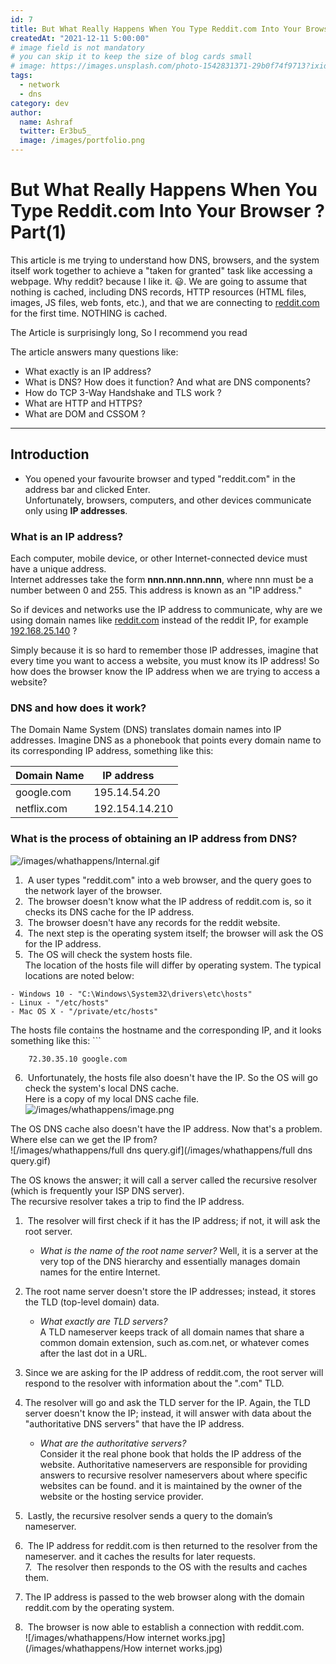 ```yaml
---
id: 7
title: But What Really Happens When You Type Reddit.com Into Your Browser ? Part(1)
createdAt: "2021-12-11 5:00:00"
# image field is not mandatory
# you can skip it to keep the size of blog cards small
# image: https://images.unsplash.com/photo-1542831371-29b0f74f9713?ixid=MnwxMjA3fDB8MHxwaG90by1wYWdlfHx8fGVufDB8fHx8&ixlib=rb-1.2.1&auto=format&fit=crop&w=3450&q=80
tags:
  - network
  - dns
category: dev
author:
  name: Ashraf
  twitter: Er3bu5_
  image: /images/portfolio.png
---
```


# But What Really Happens When You Type Reddit.com Into Your Browser ? Part(1)

This article is me trying to understand how DNS, browsers, and the system itself work together to achieve a "taken for granted" task like accessing a webpage. Why reddit? because I like it. 😃.
We are going to assume that nothing is cached, including DNS records, HTTP resources (HTML files, images, JS files, web fonts, etc.), and that we are connecting to [reddit.com](http://reddit.com) for the first time. NOTHING is cached.

The Article is surprisingly long, So I recommend you read  

The article answers many questions like:  
* What exactly is an IP address?  
* What  is DNS? How does it function? And what are DNS components?  
* How do TCP 3-Way Handshake and TLS work ?
* What are HTTP and HTTPS?  
* What are DOM and CSSOM ? 
---  
## Introduction  
- You opened your favourite browser and typed "reddit.com" in the address bar and clicked Enter.  
Unfortunately, browsers, computers, and other devices communicate only using **IP addresses**.
### What is an IP address?  
Each computer, mobile device, or other Internet-connected device must have a unique address.  
Internet addresses take the form **nnn.nnn.nnn.nnn**, where nnn must be a number between 0 and 255.
This address is known as an "IP address."

So if devices and networks use the IP address to communicate, why are we using domain names like [reddit.com](http://reddit.com) instead of the reddit IP, for example [192.168.25.140](http://192.168.25.140) ?

Simply because it is so hard to remember those IP addresses, imagine that every time you want to access a website, you must know its IP address! 
So how does the browser know the IP address when we are trying to access a website?

### DNS and how does it work?  
The Domain Name System (DNS) translates domain names into IP addresses. Imagine DNS as a phonebook that points every domain name to its corresponding IP address, something like this:

| Domain Name | IP address     |  
| ----------- | -------------- |  
| google.com  | 195.14.54.20   |  
| netflix.com | 192.154.14.210 |

### What is the process of obtaining an IP address from DNS?   
![/images/whathappens/Internal.gif](/images/whathappens/Internal.gif)
1.  A user types "reddit.com" into a web browser, and the query goes to the network layer of the browser.  
2.  The browser doesn't know what the IP address of reddit.com is, so it checks its DNS cache for the IP address.  
3.  The browser doesn't have any records for the reddit website.  
4.  The next step is the operating system itself; the browser will ask the OS for the IP address.  
5.  The OS will check the system hosts file.  
The location of the hosts file will differ by operating system. The typical locations are noted below:  
```
- Windows 10 - "C:\Windows\System32\drivers\etc\hosts"  
- Linux - "/etc/hosts"  
- Mac OS X - "/private/etc/hosts" 
```
The hosts file contains the hostname and the corresponding IP, and it looks something like this:  ```
```
    72.30.35.10 google.com  
```
6.  Unfortunately, the hosts file also doesn't have the IP. So the OS will go check the system's local DNS cache.  
Here is a copy of my local DNS cache file.  
![/images/whathappens/image.png](/images/whathappens/image.png)

The OS DNS cache also doesn't have the IP address. Now that's a problem. Where else can we get the IP from?  
![/images/whathappens/full dns query.gif](/images/whathappens/full dns query.gif)


The OS knows the answer; it will call a server called the recursive resolver (which is frequently your ISP DNS server).  
The recursive resolver takes a trip to find the IP address.  
1.  The resolver will first check if it has the IP address; if not, it will ask the root server.  
	 - *What is the name of the root name server?*
		 Well, it is a server at the very top of the DNS hierarchy and essentially manages domain names for the entire Internet.  

2. The root name server doesn't store the IP addresses; instead, it stores the TLD (top-level domain) data.  
	- *What exactly are TLD servers?*  
		A TLD nameserver keeps track of all domain names that share a common domain extension, such as.com.net, or whatever comes after the last dot in a URL.  
3. Since we are asking for the IP address of reddit.com, the root server will respond to the resolver with information about the ".com" TLD.  
4. The resolver will go and ask the TLD server for the IP. Again, the TLD server doesn't know the IP; instead, it will answer with data about the "authoritative DNS servers" that have the IP address.  
	* *What are the authoritative servers?*  
		Consider it the real phone book that holds the IP address of the website. Authoritative nameservers are responsible for providing answers to recursive resolver nameservers about where specific websites can be found. and it is maintained by the owner of the website or the hosting service provider.  
5.  Lastly, the recursive resolver sends a query to the domain’s nameserver.  
6.  The IP address for reddit.com is then returned to the resolver from the nameserver. and it caches the results for later requests.  
7.  The resolver then responds to the OS with the results and caches them.  
8. The IP address is passed to the web browser along with the domain reddit.com by the operating system.  
9.  The browser is now able to establish a connection with reddit.com.  
![/images/whathappens/How internet works.jpg](/images/whathappens/How internet works.jpg)

